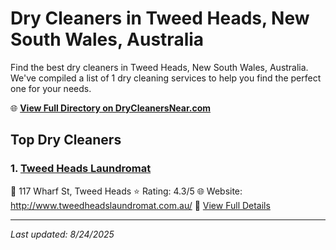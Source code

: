 # Dry Cleaners in Tweed Heads, New South Wales, Australia

Find the best dry cleaners in Tweed Heads, New South Wales, Australia. We've compiled a list of 1 dry cleaning services to help you find the perfect one for your needs.

🌐 **[View Full Directory on DryCleanersNear.com](https://drycleanersnear.com/city/Australia/New%20South%20Wales/Tweed%20Heads)**

## Top Dry Cleaners

### 1. [Tweed Heads Laundromat](https://drycleanersnear.com/dryCleaner/68aa738439cc7c0899005bbe/tweed-heads-laundromat)
📍 117 Wharf St, Tweed Heads
⭐ Rating: 4.3/5
🌐 Website: http://www.tweedheadslaundromat.com.au/
🔗 [View Full Details](https://drycleanersnear.com/dryCleaner/68aa738439cc7c0899005bbe/tweed-heads-laundromat)


---

*Last updated: 8/24/2025*
